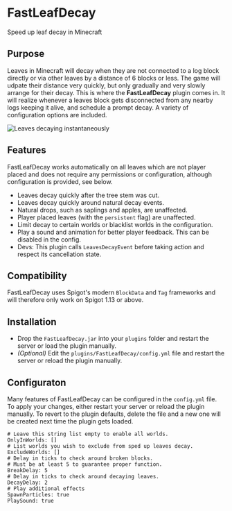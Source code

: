 # FastLeafDecay
Speed up leaf decay in Minecraft

## Purpose
Leaves in Minecraft will decay when they are not connected to a log block directly or via other leaves by a distance of 6 blocks or less. The game will udpate their distance very quickly, but only gradually and very slowly arrange for their decay. This is where the **FastLeafDecay** plugin comes in. It will realize whenever a leaves block gets disconnected from any nearby logs keeping it alive, and schedule a prompt decay. A variety of configuration options are included.

![Leaves decaying instantaneously](https://i.imgur.com/d56fuXl.gif)

## Features
FastLeafDecay works automatically on all leaves which are not player placed and does not require any permissions or configuration, although configuration is provided, see below.
- Leaves decay quickly after the tree stem was cut.
- Leaves decay quickly around natural decay events.
- Natural drops, such as saplings and apples, are unaffected.
- Player placed leaves (with the `persistent` flag) are unaffected.
- Limit decay to certain worlds or blacklist worlds in the configuration.
- Play a sound and animation for better player feedback. This can be disabled in the config.
- Devs: This plugin calls `LeavesDecayEvent` before taking action and respect its cancellation state.

## Compatibility
FastLeafDecay uses Spigot's modern `BlockData` and `Tag` frameworks and will therefore only work on Spigot 1.13 or above.

## Installation
- Drop the `FastLeafDecay.jar` into your `plugins` folder and restart the server or load the plugin manually.
- *(Optional)* Edit the `plugins/FastLeafDecay/config.yml` file and restart the server or reload the plugin manually.

## Configuraton
Many features of FastLeafDecay can be configured in the `config.yml` file. To apply your changes, either restart your server or reload the plugin manually. To revert to the plugin defaults, delete the file and a new one will be created next time the plugin gets loaded.
```
# Leave this string list empty to enable all worlds.
OnlyInWorlds: []
# List worlds you wish to exclude from sped up leaves decay.
ExcludeWorlds: []
# Delay in ticks to check around broken blocks.
# Must be at least 5 to guarantee proper function.
BreakDelay: 5
# Delay in ticks to check around decaying leaves.
DecayDelay: 2
# Play additional effects
SpawnParticles: true
PlaySound: true
```
